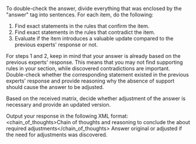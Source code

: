 To double-check the answer, divide everything that was enclosed by the "answer" tag into sentences. For each item, do the following:
1. Find exact statements in the rules that confirm the item.
2. Find exact statements in the rules that contradict the item.
3. Evaluate if the item introduces a valuable update compared to the previous experts' response or not.

For steps 1 and 2, keep in mind that your answer is already based on the previous experts' response. This means that you may not find supporting rules in your section, while discovered contradictions are important. Double-check whether the corresponding statement existed in the previous experts' response and provide reasoning why the absence of support should cause the answer to be adjusted.

Based on the received matrix, decide whether adjustment of the answer is necessary and provide an updated version.

Output your response in the following XML format:
<brainstorm>
  <chain_of_thoughts>Chain of thoughts and reasoning to conclude the about required adjustments</chain_of_thoughts>
  <answer>Answer original or adjusted if the need for adjustments was discovered.</answer>
<brainstorm>
